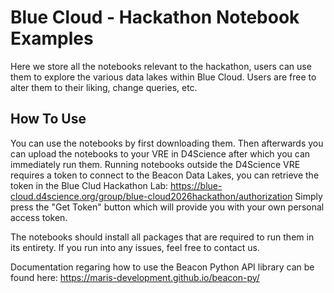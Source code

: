 # Blue Cloud - Hackathon Notebook Examples

Here we store all the notebooks relevant to the hackathon, users can use them to explore the various data lakes within Blue Cloud. Users are free to alter them to their liking, change queries, etc. 

## How To Use

You can use the notebooks by first downloading them. Then afterwards you can upload the notebooks to your VRE in D4Science after which you can immediately run them. Running notebooks outside the D4Science VRE requires a token to connect to the Beacon Data Lakes, you can retrieve the token in the Blue Clud Hackathon Lab: https://blue-cloud.d4science.org/group/blue-cloud2026hackathon/authorization Simply press the "Get Token" button which will provide you with your own personal access token.

The notebooks should install all packages that are required to run them in its entirety. If you run into any issues, feel free to contact us.

Documentation regaring how to use the Beacon Python API library can be found here: https://maris-development.github.io/beacon-py/ 
